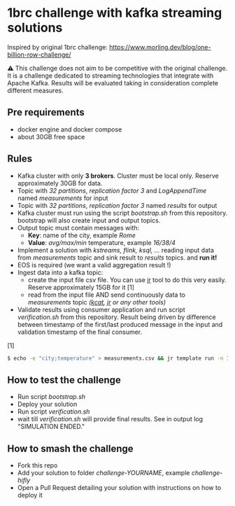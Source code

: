 # 1brc challenge with kafka streaming solutions

Inspired by original 1brc challenge:
https://www.morling.dev/blog/one-billion-row-challenge/

⚠️ This challenge does not aim to be competitive with the original challenge. It is a challenge dedicated to streaming technologies that integrate with Apache Kafka. Results will be evaluated taking in consideration complete different measures.

## Pre requirements

- docker engine and docker compose
- about 30GB free space


## Rules

- Kafka cluster with only **3 brokers**. Cluster must be local only. Reserve approximately 30GB for data.
- Topic with _32 partitions_, _replication factor 3_ and _LogAppendTime_ named _measurements_ for input
- Topic with _32 partitions_, _replication factor 3_ named _results_ for output
- Kafka cluster must run using the script _bootstrap.sh_ from this repository. bootstrap will also create input and output topics.
- Output topic must contain messages with:
  - **Key**: name of the city, example _Rome_
  - **Value**: _avg/max/min_ temperature, example _16/38/4_
- Implement a solution with _kstreams, flink, ksql, ..._ reading input data from _measurements_ topic and sink result to _results_ topics. and **run it!**
- EOS is required (we want a valid aggregation result !)
- Ingest data into a kafka topic:
    - create the input file csv file. You can use [jr](https://github.com/ugol/jr) tool to do this very easily. Reserve approximately 15GB for it [1]
    - read from the input file AND send continuously data to _measurements_ topic _([kcat](https://github.com/edenhill/kcat), [jr](https://github.com/ugol/jr) or any other tools)_
- Validate results using consumer application and run script _verification.sh_ from this repository. Result being driven by difference between timestamp of the first/last produced message in the input and validation timestamp of the final consumer.

[1]
```bash
$ echo -e "city;temperature" > measurements.csv && jr template run -n 1_000_000_000 --embedded '{{city}};{{format_float "%.1f" (floating 40 5)}}' >> measurements.csv
```

## How to test the challenge

 - Run script _bootstrap.sh_
 - Deploy your solution
 - Run script _verification.sh_
 - wait till _verification.sh_ will provide final results. See in output log "SIMULATION ENDED."

## How to smash the challenge

- Fork this repo
- Add your solution to folder _challenge-YOURNAME_, example _challenge-hifly_
- Open a Pull Request detailing your solution with instructions on how to deploy it
